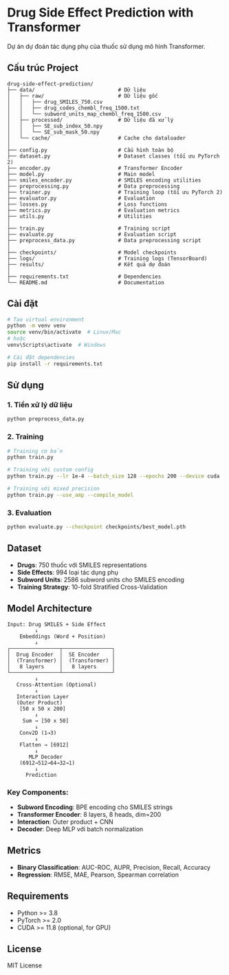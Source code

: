 # Drug Side Effect Prediction with Transformer

Dự án dự đoán tác dụng phụ của thuốc sử dụng mô hình Transformer.

## Cấu trúc Project

```
drug-side-effect-prediction/
├── data/                           # Dữ liệu
│   ├── raw/                        # Dữ liệu gốc
│   │   ├── drug_SMILES_750.csv
│   │   ├── drug_codes_chembl_freq_1500.txt
│   │   └── subword_units_map_chembl_freq_1500.csv
│   ├── processed/                  # Dữ liệu đã xử lý
│   │   ├── SE_sub_index_50.npy
│   │   └── SE_sub_mask_50.npy
│   └── cache/                      # Cache cho dataloader
│
├── config.py                       # Cấu hình toàn bộ
├── dataset.py                      # Dataset classes (tối ưu PyTorch 2)
├── encoder.py                      # Transformer Encoder
├── model.py                        # Main model
├── smiles_encoder.py               # SMILES encoding utilities
├── preprocessing.py                # Data preprocessing
├── trainer.py                      # Training loop (tối ưu PyTorch 2)
├── evaluator.py                    # Evaluation
├── losses.py                       # Loss functions
├── metrics.py                      # Evaluation metrics
├── utils.py                        # Utilities
│
├── train.py                        # Training script
├── evaluate.py                     # Evaluation script
├── preprocess_data.py              # Data preprocessing script
│
├── checkpoints/                    # Model checkpoints
├── logs/                           # Training logs (TensorBoard)
├── results/                        # Kết quả dự đoán
│
├── requirements.txt                # Dependencies
└── README.md                       # Documentation
```

## Cài đặt

```bash
# Tạo virtual environment
python -m venv venv
source venv/bin/activate  # Linux/Mac
# hoặc
venv\Scripts\activate  # Windows

# Cài đặt dependencies
pip install -r requirements.txt
```

## Sử dụng

### 1. Tiền xử lý dữ liệu
```bash
python preprocess_data.py
```

### 2. Training
```bash
# Training cơ bản
python train.py

# Training với custom config
python train.py --lr 1e-4 --batch_size 128 --epochs 200 --device cuda

# Training với mixed precision
python train.py --use_amp --compile_model
```

### 3. Evaluation
```bash
python evaluate.py --checkpoint checkpoints/best_model.pth
```

## Dataset

- **Drugs**: 750 thuốc với SMILES representations
- **Side Effects**: 994 loại tác dụng phụ
- **Subword Units**: 2586 subword units cho SMILES encoding
- **Training Strategy**: 10-fold Stratified Cross-Validation

## Model Architecture

```
Input: Drug SMILES + Side Effect
         ↓
    Embeddings (Word + Position)
         ↓
┌────────────────┬────────────────┐
│  Drug Encoder  │  SE Encoder    │
│  (Transformer) │  (Transformer) │
│   8 layers     │   8 layers     │
└────────────────┴────────────────┘
         ↓
   Cross-Attention (Optional)
         ↓
   Interaction Layer
   (Outer Product)
    [50 x 50 x 200]
         ↓
     Sum → [50 x 50]
         ↓
    Conv2D (1→3)
         ↓
    Flatten → [6912]
         ↓
       MLP Decoder
    (6912→512→64→32→1)
         ↓
      Prediction
```

### Key Components:
- **Subword Encoding**: BPE encoding cho SMILES strings
- **Transformer Encoder**: 8 layers, 8 heads, dim=200
- **Interaction**: Outer product + CNN
- **Decoder**: Deep MLP với batch normalization

## Metrics

- **Binary Classification**: AUC-ROC, AUPR, Precision, Recall, Accuracy
- **Regression**: RMSE, MAE, Pearson, Spearman correlation

## Requirements

- Python >= 3.8
- PyTorch >= 2.0
- CUDA >= 11.8 (optional, for GPU)

## License

MIT License